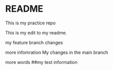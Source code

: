 # README
This is my practice repo

This is my edit to my readme.  

my feature branch changes

more infomration
My changes in the main branch

more words
##my test information